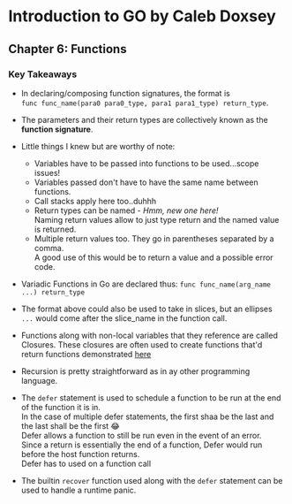 # Introduction to GO by Caleb Doxsey

## Chapter 6: Functions

### Key Takeaways
- In declaring/composing function signatures, the format is  
`func func_name(para0 para0_type, para1 para1_type) return_type`.

- The parameters and their return types are collectively known as the **function signature**.

- Little things I knew but are worthy of note:  
  - Variables have to be passed into functions to be used...scope issues!
  - Variables passed don't have to have the same name between functions.
  - Call stacks apply here too..duhhh
  - Return types can be named - _Hmm, new one here!_  
  Naming return values allow to just type return and the named value is returned.
  - Multiple return values too. They go in parentheses separated by a comma.  
  A good use of this would be to return a value and a possible error code.

- Variadic Functions in Go are declared thus: `func func_name(arg_name ...) return_type`

- The format above could also be used to take in slices, but an ellipses `...` would come after the slice_name in the function call.

- Functions along with non-local variables that they reference are called Closures. These closures are often used to create functions that'd return functions demonstrated [here](closure_v3.go)

- Recursion is pretty straightforward as in ay other programming language.

- The `defer` statement is used to schedule a function to be run at the end of the function it is in.  
In the case of multiple defer statements, the first shaa be the last and the last shall be the first 😂  
Defer allows a function to still be run even in the event of an error.  
Since a return is essentially the end of a function, Defer would run before the host function returns.  
Defer has to used on a function call

- The builtin `recover` function used along with the `defer` statement can be used to handle a runtime panic.